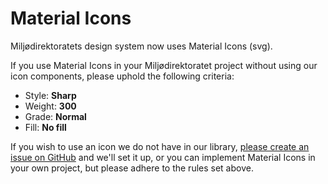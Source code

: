 # Material Icons

Miljødirektoratets design system now uses Material Icons (svg).

If you use Material Icons in your Miljødirektoratet project without using our icon components, please uphold the following criteria:

- Style: **Sharp**
- Weight: **300**
- Grade: **Normal**
- Fill: **No fill**

If you wish to use an icon we do not have in our library, [please create an issue on GitHub](https://github.com/miljodir/md-components/issues) and we'll set it up,
or you can implement Material Icons in your own project, but please adhere to the rules set above.
